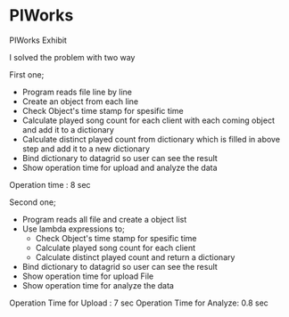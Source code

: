 # PIWorks
PIWorks Exhibit 

I solved the problem with two way

First one;
- Program reads file line by line
- Create an object from each line
- Check Object's time stamp for spesific time
- Calculate played song count for each client with each coming object and add it to a dictionary
- Calculate distinct played count from dictionary which is filled in above step and add it to a new dictionary
- Bind dictionary to datagrid so user can see the result
- Show operation time for upload and analyze the data

Operation time : 8 sec





Second one;
- Program reads all file and create a object list
- Use lambda expressions to;
  - Check Object's time stamp for spesific time
  - Calculate played song count for each client
  - Calculate distinct played count and return a dictionary
 - Bind dictionary to datagrid so user can see the result
 - Show operation time for upload File
 - Show operation time for analyze the data
  
  Operation Time for Upload : 7 sec
  Operation Time for Analyze: 0.8 sec

